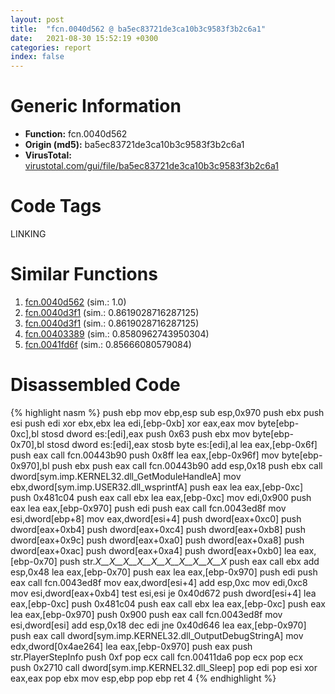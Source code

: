 ```yaml
---
layout: post
title:  "fcn.0040d562 @ ba5ec83721de3ca10b3c9583f3b2c6a1"
date:   2021-08-30 15:52:19 +0300
categories: report
index: false
---
```


# Generic Information
- **Function:** fcn.0040d562
- **Origin (md5):** ba5ec83721de3ca10b3c9583f3b2c6a1
- **VirusTotal:** [virustotal.com/gui/file/ba5ec83721de3ca10b3c9583f3b2c6a1][virustotal_ref]

# Code Tags
<span class="tag" id="LINKING">LINKING</span>


# Similar Functions

1. [fcn.0040d562][similar_1_ref] (sim.: 1.0)
2. [fcn.0040d3f1][similar_2_ref] (sim.: 0.8619028716287125)
3. [fcn.0040d3f1][similar_3_ref] (sim.: 0.8619028716287125)
4. [fcn.00403389][similar_4_ref] (sim.: 0.8580962743950304)
5. [fcn.0041fd6f][similar_5_ref] (sim.: 0.85666080579084)


# Disassembled Code

{% highlight nasm %}
push ebp
mov ebp,esp
sub esp,0x970
push ebx
push esi
push edi
xor ebx,ebx
lea edi,[ebp-0xb]
xor eax,eax
mov byte[ebp-0xc],bl
stosd dword es:[edi],eax
push 0x63
push ebx
mov byte[ebp-0x70],bl
stosd dword es:[edi],eax
stosb byte es:[edi],al
lea eax,[ebp-0x6f]
push eax
call fcn.00443b90
push 0x8ff
lea eax,[ebp-0x96f]
mov byte[ebp-0x970],bl
push ebx
push eax
call fcn.00443b90
add esp,0x18
push ebx
call dword[sym.imp.KERNEL32.dll_GetModuleHandleA]
mov ebx,dword[sym.imp.USER32.dll_wsprintfA]
push eax
lea eax,[ebp-0xc]
push 0x481c04
push eax
call ebx
lea eax,[ebp-0xc]
mov edi,0x900
push eax
lea eax,[ebp-0x970]
push edi
push eax
call fcn.0043ed8f
mov esi,dword[ebp+8]
mov eax,dword[esi+4]
push dword[eax+0xc0]
push dword[eax+0xb4]
push dword[eax+0xc4]
push dword[eax+0xb8]
push dword[eax+0x9c]
push dword[eax+0xa0]
push dword[eax+0xa8]
push dword[eax+0xac]
push dword[eax+0xa4]
push dword[eax+0xb0]
lea eax,[ebp-0x70]
push str._X__X__X__X__X__X__X__X__X__X_
push eax
call ebx
add esp,0x48
lea eax,[ebp-0x70]
push eax
lea eax,[ebp-0x970]
push edi
push eax
call fcn.0043ed8f
mov eax,dword[esi+4]
add esp,0xc
mov edi,0xc8
mov esi,dword[eax+0xb4]
test esi,esi
je 0x40d672
push dword[esi+4]
lea eax,[ebp-0xc]
push 0x481c04
push eax
call ebx
lea eax,[ebp-0xc]
push eax
lea eax,[ebp-0x970]
push 0x900
push eax
call fcn.0043ed8f
mov esi,dword[esi]
add esp,0x18
dec edi
jne 0x40d646
lea eax,[ebp-0x970]
push eax
call dword[sym.imp.KERNEL32.dll_OutputDebugStringA]
mov edx,dword[0x4ae264]
lea eax,[ebp-0x970]
push eax
push str.PlayerStepInfo
push 0xf
pop ecx
call fcn.00411da6
pop ecx
pop ecx
push 0x2710
call dword[sym.imp.KERNEL32.dll_Sleep]
pop edi
pop esi
xor eax,eax
pop ebx
mov esp,ebp
pop ebp
ret 4
{% endhighlight %}


[similar_1_ref]: /report/fcn.0040d562@53687e619dcac7d709f306d061d8daeb
[similar_2_ref]: /report/fcn.0040d3f1@ba5ec83721de3ca10b3c9583f3b2c6a1
[similar_3_ref]: /report/fcn.0040d3f1@53687e619dcac7d709f306d061d8daeb
[similar_4_ref]: /report/fcn.00403389@73677cb40830e94fbfb5483ff33e40b9
[similar_5_ref]: /report/fcn.0041fd6f@b3771987fba16f4fba07d1109ec72c76
[virustotal_ref]: https://www.virustotal.com/gui/file/ba5ec83721de3ca10b3c9583f3b2c6a1